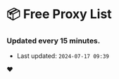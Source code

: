 # :package: Free Proxy List
### Updated every 15 minutes.

- Last updated: `2024-07-17 09:39`

:heart:

